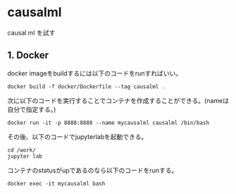 # causalml
causal ml を試す

## 1. Docker
docker imageをbuildするには以下のコードをrunすればいい。
```
docker build -f docker/Dockerfile --tag causalml .
```
次に以下のコードを実行することでコンテナを作成することができる。(nameは自分で指定する。)
```
docker run -it -p 8888:8888 --name mycausalml causalml /bin/bash
```
その後、以下のコードでjupyterlabを起動できる。
```
cd /work/
jupyter lab
```

コンテナのstatusがupであるのなら以下のコードをrunする。
```
docker exec -it mycausalml bash
